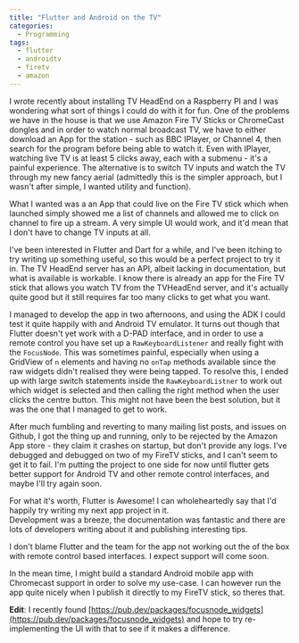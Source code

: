 ```yaml
---
title: "Flutter and Android on the TV"
categories:
  - Programming
tags:
  - flutter
  - androidtv
  - firetv
  - amazon
---
```


I wrote recently about installing TV HeadEnd on a Raspberry PI and I was wondering what sort of things I could do with it
for fun.  One of the problems we have in the house is that we use Amazon Fire TV Sticks or ChromeCast dongles and in order to watch
normal broadcast TV, we have to either download an App for the station - such as BBC IPlayer, or Channel 4, then search for the 
program before being able to watch it.  Even with IPlayer, watching live TV is at least 5 clicks away, each with a submenu - it's a 
painful experience.  The alternative is to switch TV inputs and watch the TV through my new fancy aerial (admittedly this is 
the simpler approach, but I wasn't after simple, I wanted utility and function).

What I wanted was a an App that could live on the Fire TV stick which when launched simply showed me a list of channels and allowed me to click on
channel to fire up a stream.  A very simple UI would work, and it'd mean that I don't have to change TV inputs at all. 

I've been interested in Flutter and Dart for a while, and I've been itching to try writing up something useful, so this would be a 
perfect project to try it in.  The TV HeadEnd server has an API, albeit lacking in documentation, but what is available is workable.
I know there is already an app for the Fire TV stick that allows you watch TV from the TVHeadEnd server, and it's actually quite good
but it still requires far too many clicks to get what you want. 

I managed to develop the app in two afternoons, and using the ADK I could test it quite happily with and Android TV emulator.  It turns
out though that Flutter doesn't yet work with a D-PAD interface, and in order to use a remote control you have set up a `RawKeyboardListener` 
and really fight with the `FocusNode`.  This was sometimes painful, especially when using a GridView of `n` elements and having no
`onTap` methods available since the raw widgets didn't realised they were being tapped.  To resolve this, I ended up with large 
switch statements inside the `RawKeyboardListner` to work out which widget is selected and then calling the right method 
when the user clicks the centre button.  This might not have been the best solution, but it was the one that I managed to get to work.

After much fumbling and reverting to many mailing list posts, and issues on Github, I got the thing up and running, only to be 
rejected by the Amazon App store - they claim it crashes on startup, but don't provide any logs.  I've debugged and debugged on two
of my FireTV sticks, and I can't seem to get it to fail. I'm putting the project to one side for now until flutter gets better
support for Android TV and other remote control interfaces, and maybe I'll try again soon.

For what it's worth, Flutter is Awesome!  I can wholeheartedly say that I'd happily try writing my next app project in it.  
Development was a breeze, the documentation was fantastic and there are lots of developers writing about it and publishing
interesting tips.  

I don't blame Flutter and the team for the app not working out the of the box with remote control based interfaces.  I expect
support will come soon.

In the mean time, I might build a standard Android mobile app with Chromecast support in order to solve my use-case. I can however run
the app quite nicely when I publish it directly to my FireTV stick, so theres that.

**Edit**: I recently found [https://pub.dev/packages/focusnode_widgets](https://pub.dev/packages/focusnode_widgets) and hope to try re-implementing the UI with that to see if it makes a 
difference.  